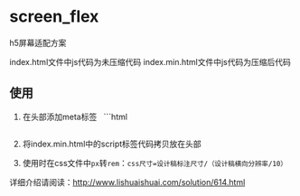 # screen_flex
h5屏幕适配方案

index.html文件中js代码为未压缩代码
index.min.html文件中js代码为压缩后代码

## 使用

1. 在头部添加meta标签
   ```html
   <meta name="viewport" content="width=device-width, initial-scale=1.0">
   ```
   
2. 将index.min.html中的script标签代码拷贝放在头部

3. 使用时在css文件中`px`转`rem`：`css尺寸=设计稿标注尺寸/（设计稿横向分辨率/10）`



详细介绍请阅读：http://www.lishuaishuai.com/solution/614.html
